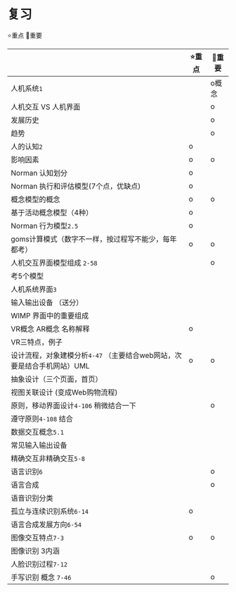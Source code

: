 # 复习

:star:重点 :star2:重要

|                                                              | :star:重点 | :star2:重要 |
| ------------------------------------------------------------ | ---------- | ----------- |
| 人机系统`1`                                                  |            | o概念       |
| 人机交互 VS 人机界面                                         |            | o           |
| 发展历史                                                     |            | o           |
| 趋势                                                         |            | o           |
| 人的认知`2`                                                  | o          |             |
| 影响因素                                                     | o          | o           |
| Norman 认知划分                                              | o          |             |
| Norman 执行和评估模型(7个点，优缺点)                         | o          |             |
| 概念模型的概念                                               | o          | o           |
| 基于活动概念模型（4种）                                      | o          |             |
| Norman 行为模型`2.5`                                         | o          |             |
| goms计算模式（数字不一样，按过程写不能少，每年都考）         | o          | o           |
| 人机交互界面模型组成 `2-58`                                  |            | o           |
| 考5个模型                                                    |            |             |
| 人机系统界面`3`                                              |            |             |
| 输入输出设备 （送分）                                        |            |             |
| WIMP 界面中的重要组成                                        |            |             |
| VR概念 AR概念 名称解释                                       | o          |             |
| VR三特点，例子                                               |            |             |
| 设计流程，对象建模分析`4-47` （主要结合web网站，次要是结合手机网站）UML | o          | o           |
| 抽象设计（三个页面，首页）                                   |            |             |
| 视图关联设计 (变成Web购物流程)                               |            |             |
| 原则，移动界面设计`4-106` 稍微结合一下                       |            | o           |
| 遵守原则`4-108` 结合                                         |            |             |
| 数据交互概念`5.1`                                            |            |             |
| 常见输入输出设备                                             |            |             |
| 精确交互非精确交互`5-8`                                      |            |             |
| 语言识别`6`                                                  |            | o           |
| 语言合成                                                     |            | o           |
| 语音识别分类                                                 |            |             |
| 孤立与连续识别系统`6-14`                                     | o          |             |
| 语言合成发展方向`6-54`                                       |            |             |
| 图像交互特点`7-3`                                            | o          | o           |
| 图像识别 3内涵                                               |            |             |
| 人脸识别过程`7-12`                                           |            |             |
| 手写识别 概念 `7-46`                                         |            | o           |
